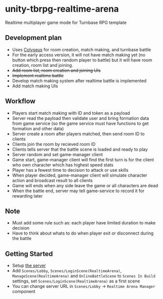 # unity-tbrpg-realtime-arena
Realtime multiplayer game mode for Turnbase RPG template

## Development plan
- Uses [Colyseus](https://www.colyseus.io/) for room creation, match making, and turnbase battle
- For the early access version, it will not have match making yet (no button which press then random player to battle) but it will have room creation, room list and joining.
- ~~Add room list, room creation and joining UIs~~
- ~~Implement realtime battle~~
- Develop match making system after realtime battle is implemented
- Add match making UIs

## Workflow
- Players start match making with ID and token as a payload
- Server read the payload then validate user and bring formation data from game service (so the game service must have functions to get formation and other data)
- Server create a room after players matched, then send room ID to clients
- Clients join the room by recieved room ID
- Clients tells server that the battle scene is loaded and ready to play
- Server random and set game-manager client
- Game start, game-manager client will find the first turn is for the client who own character which has highest speed stats
- Player has a fewest time to decision to attack or use skills
- When player decided, game-manager client will simulate character action and broadcast result to all clients
- Game will ends when any side leave the game or all characters are dead
- When the battle end, server may tell game-service to record it for rewarding later

## Note
- Must add some rule such as: each player have limited duration to make decision
- Have to think about whats to do when player exit or disconnect during the battle

## Getting Started
- Setup [the server](https://github.com/insthync/tbrpg-realtime-arena-server)
- Add `Scenes/Lobby`, `Scenes/LoginScene(RealtimeArena)`, `ManageScene(RealtimeArena)` and `OnlineBattleScene` to `Scenes In Build` settings, set `Scenes/LoginScene(RealtimeArena)` as a first scene
- You can change server URL in `Scenes/Lobby` -> `Realtime Arena Manager` component

